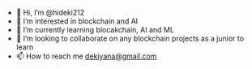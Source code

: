 - 👋 Hi, I’m @hideki212
- 👀 I’m interested in blockchain and AI 
- 🌱 I’m currently learning blocakchain, AI and ML 
- 💞️ I’m looking to collaborate on any blockchain projects as a junior to learn 
- 📫 How to reach me dekiyana@gmail.com

<!---
hideki212/hideki212 is a ✨ special ✨ repository because its `README.md` (this file) appears on your GitHub profile.
You can click the Preview link to take a look at your changes.
--->
